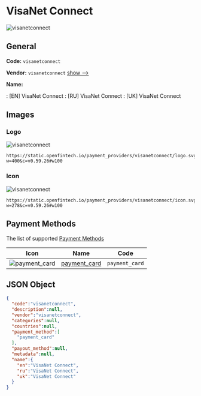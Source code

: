 
# VisaNet Connect 
![visanetconnect](https://static.openfintech.io/payment_providers/visanetconnect/logo.svg?w=400&c=v0.59.26#w100)  

## General 
 
**Code:** `visanetconnect` 
 
**Vendor:** `visanetconnect` [show -->](/vendors/visanetconnect/) 
 
**Name:** 
 
:	[EN] VisaNet Connect 
:	[RU] VisaNet Connect 
:	[UK] VisaNet Connect 
 

## Images 

### Logo 
 
![visanetconnect](https://static.openfintech.io/payment_providers/visanetconnect/logo.svg?w=400&c=v0.59.26#w100)  

```
https://static.openfintech.io/payment_providers/visanetconnect/logo.svg?w=400&c=v0.59.26#w100
```  

### Icon 
 
![visanetconnect](https://static.openfintech.io/payment_providers/visanetconnect/icon.svg?w=278&c=v0.59.26#w100)  

```
https://static.openfintech.io/payment_providers/visanetconnect/icon.svg?w=278&c=v0.59.26#w100
```  

## Payment Methods 
 
The list of supported [Payment Methods](/payment-methods/) 

|Icon|Name|Code| 
|:---:|:---:|:---:| 
|![payment_card](https://static.openfintech.io/payment_methods/payment_card/icon.svg?w=278&c=v0.59.26#w100) |[payment_card](/payment-methods/payment_card/)|`payment_card`| 
 

## JSON Object 

```json
{
  "code":"visanetconnect",
  "description":null,
  "vendor":"visanetconnect",
  "categories":null,
  "countries":null,
  "payment_method":[
    "payment_card"
  ],
  "payout_method":null,
  "metadata":null,
  "name":{
    "en":"VisaNet Connect",
    "ru":"VisaNet Connect",
    "uk":"VisaNet Connect"
  }
}
```  
